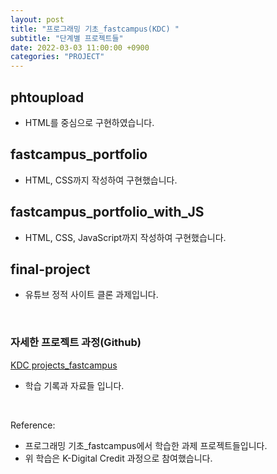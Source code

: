```yaml
---
layout: post
title: "프로그래밍 기초_fastcampus(KDC) "
subtitle: "단계별 프로젝트들"
date: 2022-03-03 11:00:00 +0900
categories: "PROJECT"
---
```


## phtoupload

- HTML를 중심으로 구현하였습니다.

## fastcampus_portfolio

- HTML, CSS까지 작성하여 구현했습니다.

## fastcampus_portfolio_with_JS

- HTML, CSS, JavaScript까지 작성하여 구현했습니다.

## final-project

- 유튜브 정적 사이트 클론 과제입니다. 

<br>

### 자세한 프로젝트 과정(Github)
[KDC projects_fastcampus](https://github.com/iheese/K-Digital-Credit)

- 학습 기록과 자료들 입니다. 

<br>

Reference:
- 프로그래밍 기초_fastcampus에서 학습한 과제 프로젝트들입니다.
- 위 학습은 K-Digital Credit 과정으로 참여했습니다. 
